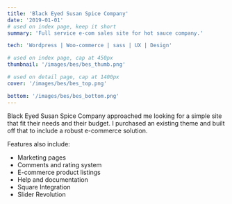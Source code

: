 ```yaml
---
title: 'Black Eyed Susan Spice Company'
date: '2019-01-01'
# used on index page, keep it short
summary: 'Full service e-com sales site for hot sauce company.' 

tech: 'Wordpress | Woo-commerce | sass | UX | Design'

# used on index page, cap at 450px
thumbnail: '/images/bes/bes_thumb.png' 

# used on detail page, cap at 1400px
cover: '/images/bes/bes_top.png'

bottom: '/images/bes/bes_bottom.png'
---
```


Black Eyed Susan Spice Company approached me looking for a simple site that fit their needs and their budget. I purchased an existing theme and built off that to include a robust e-commerce solution.

Features also include: 

- Marketing pages
- Comments and rating system
- E-commerce product listings
- Help and documentation
- Square Integration
- Slider Revolution


